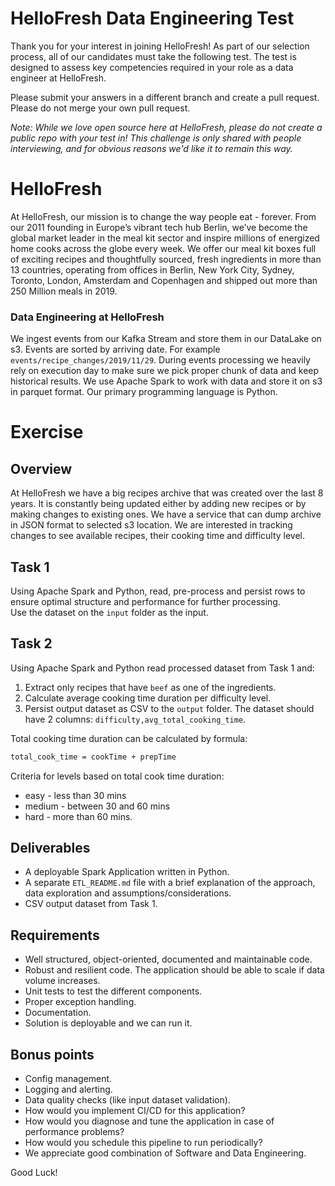 # HelloFresh Data Engineering Test

Thank you for your interest in joining HelloFresh! As part of our selection process, all of our candidates must take the following test.
The test is designed to assess key competencies required in your role as a data engineer at HelloFresh.

Please submit your answers in a different branch and create a pull request. Please do not merge your own pull request.

_Note: While we love open source here at HelloFresh, please do not create a public repo with your test in! This challenge is only shared with people interviewing, and for obvious reasons we'd like it to remain this way._


# HelloFresh
At HelloFresh, our mission is to change the way people eat - forever. From our 2011 founding in Europe’s vibrant tech hub Berlin, we’ve become the global market leader in the meal kit sector and inspire millions of energized home cooks across the globe every week.
We offer our meal kit boxes full of exciting recipes and thoughtfully sourced, fresh ingredients in more than 13 countries, operating from offices in Berlin, New York City, Sydney, Toronto, London, Amsterdam and Copenhagen and shipped out more than 250 Million meals in 2019.

### Data Engineering at HelloFresh
We ingest events from our Kafka Stream and store them in our DataLake on s3. 
Events are sorted by arriving date. For example `events/recipe_changes/2019/11/29`.
During events processing we heavily rely on execution day to make sure we pick proper chunk of data and keep historical results.
We use Apache Spark to work with data and store it on s3 in parquet format. Our primary programming language is Python.

# Exercise
## Overview
At HelloFresh we have a big recipes archive that was created over the last 8 years. 
It is constantly being updated either by adding new recipes or by making changes to existing ones. 
We have a service that can dump archive in JSON format to selected s3 location. 
We are interested in tracking changes to see available recipes, their cooking time and difficulty level.

## Task 1
Using Apache Spark and Python, read, pre-process and persist rows to ensure optimal structure and performance for further processing.  
Use the dataset on the `input` folder as the input.  

## Task 2
Using Apache Spark and Python read processed dataset from Task 1 and: 
1. Extract only recipes that have `beef` as one of the ingredients.
2. Calculate average cooking time duration per difficulty level.
3. Persist output dataset as CSV to the `output` folder. The dataset should have 2 columns: `difficulty,avg_total_cooking_time`.

Total cooking time duration can be calculated by formula:
```bash
total_cook_time = cookTime + prepTime
```  

Criteria for levels based on total cook time duration:
- easy - less than 30 mins
- medium - between 30 and 60 mins
- hard - more than 60 mins.

## Deliverables
- A deployable Spark Application written in Python.
- A separate `ETL_README.md` file with a brief explanation of the approach, data exploration and assumptions/considerations. 
- CSV output dataset from Task 1.

## Requirements
- Well structured, object-oriented, documented and maintainable code.
- Robust and resilient code. The application should be able to scale if data volume increases.
- Unit tests to test the different components.
- Proper exception handling.
- Documentation.
- Solution is deployable and we can run it.

## Bonus points
- Config management.
- Logging and alerting.
- Data quality checks (like input dataset validation).
- How would you implement CI/CD for this application?
- How would you diagnose and tune the application in case of performance problems?
- How would you schedule this pipeline to run periodically?
- We appreciate good combination of Software and Data Engineering.

Good Luck!
